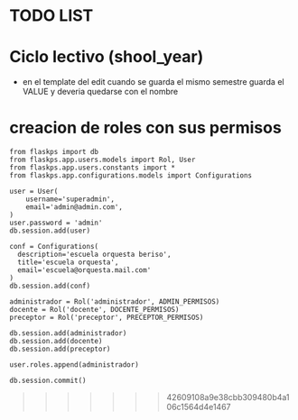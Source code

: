 # TODO LIST

# Ciclo lectivo (shool_year)
  * en el template del edit cuando se guarda el mismo semestre guarda el VALUE y deveria quedarse con el nombre
  


# creacion de roles con sus permisos

```console
from flaskps import db
from flaskps.app.users.models import Rol, User
from flaskps.app.users.constants import *
from flaskps.app.configurations.models import Configurations

user = User(
    username='superadmin',
    email='admin@admin.com',
)
user.password = 'admin'
db.session.add(user)

conf = Configurations(
  description='escuela orquesta beriso',
  title='escuela orquesta',
  email='escuela@orquesta.mail.com'
)
db.session.add(conf)

administrador = Rol('administrador', ADMIN_PERMISOS)
docente = Rol('docente', DOCENTE_PERMISOS)
preceptor = Rol('preceptor', PRECEPTOR_PERMISOS)

db.session.add(administrador)
db.session.add(docente)
db.session.add(preceptor)

user.roles.append(administrador)

db.session.commit()
```
>>>>>>> 42609108a9e38cbb309480b4a106c1564d4e1467
